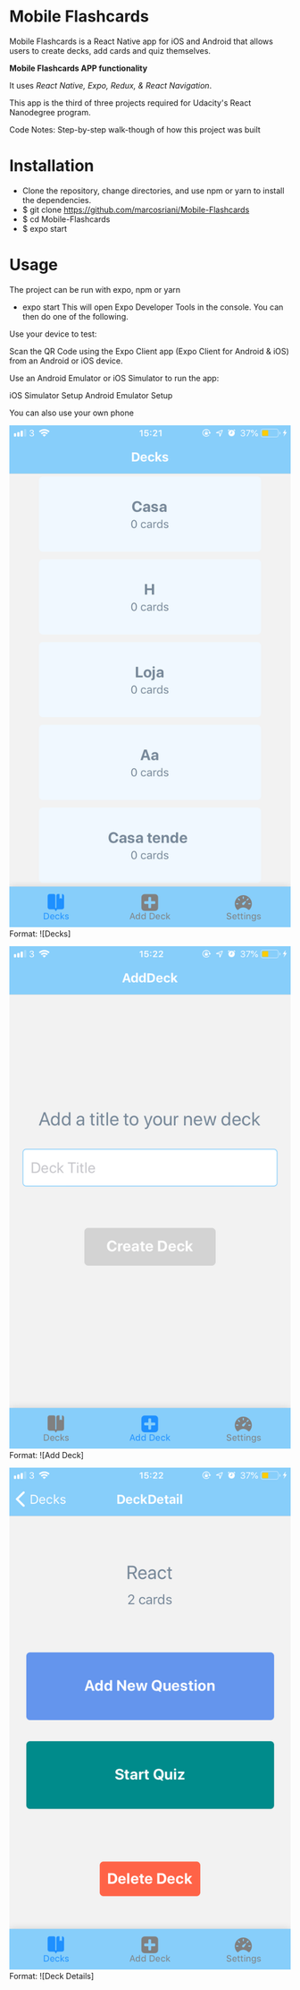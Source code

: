# Mobile Flashcards

Mobile Flashcards is a React Native app for iOS and Android that allows users to create decks, add cards and quiz themselves.

**Mobile Flashcards APP functionality**

It uses _React Native, Expo, Redux, & React Navigation_.

This app is the third of three projects required for Udacity's React Nanodegree program.

Code Notes: Step-by-step walk-though of how this project was built

# Installation

- Clone the repository, change directories, and use npm or yarn to install the dependencies.
- \$ git clone https://github.com/marcosriani/Mobile-Flashcards
- \$ cd Mobile-Flashcards
- \$ expo start

# Usage

The project can be run with expo, npm or yarn

- expo start
  This will open Expo Developer Tools in the console. You can then do one of the following.

Use your device to test:

Scan the QR Code using the Expo Client app (Expo Client for Android & iOS) from an Android or iOS device.

Use an Android Emulator or iOS Simulator to run the app:

iOS Simulator Setup
Android Emulator Setup

You can also use your own phone

![GitHub Logo](/images/image1.png)
Format: ![Decks]

![GitHub Logo](/images/image2.png)
Format: ![Add Deck]

![GitHub Logo](/images/image4.png)
Format: ![Deck Details]
